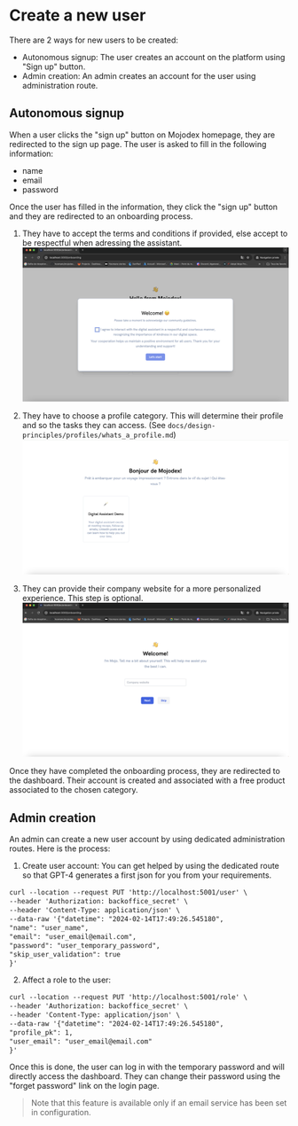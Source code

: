 # Create a new user

There are 2 ways for new users to be created:
- Autonomous signup: The user creates an account on the platform using "Sign up" button.
- Admin creation: An admin creates an account for the user using administration route.

## Autonomous signup
When a user clicks the "sign up" button on Mojodex homepage, they are redirected to the sign up page. The user is asked to fill in the following information:
- name
- email
- password

Once the user has filled in the information, they click the "sign up" button and they are redirected to an onboarding process.

1. They have to accept the terms and conditions if provided, else accept to be respectful when adressing the assistant.
![terms_and_conditions_modal](../../images/onboarding/terms_and_conditions_modal.png)

2. They have to choose a profile category. This will determine their profile and so the tasks they can access. (See `docs/design-principles/profiles/whats_a_profile.md`)
![choose_profile_category](../../images/onboarding/choose_profile_category.png)

3. They can provide their company website for a more personalized experience. This step is optional.
![company_website_input](../../images/onboarding/company_website_input.png)

Once they have completed the onboarding process, they are redirected to the dashboard. Their account is created and associated with a free product associated to the chosen category.

## Admin creation
An admin can create a new user account by using dedicated administration routes. Here is the process:

1. Create user account:
You can get helped by using the dedicated route so that GPT-4 generates a first json for you from your requirements.
```
curl --location --request PUT 'http://localhost:5001/user' \
--header 'Authorization: backoffice_secret' \
--header 'Content-Type: application/json' \
--data-raw '{"datetime": "2024-02-14T17:49:26.545180",
"name": "user_name",
"email": "user_email@email.com",
"password": "user_temporary_password",
"skip_user_validation": true
}'
```

2. Affect a role to the user:
```
curl --location --request PUT 'http://localhost:5001/role' \
--header 'Authorization: backoffice_secret' \
--header 'Content-Type: application/json' \
--data-raw '{"datetime": "2024-02-14T17:49:26.545180",
"profile_pk": 1,
"user_email": "user_email@email.com"
}'
```

Once this is done, the user can log in with the temporary password and will directly access the dashboard.
They can change their password using the "forget password" link on the login page.
> Note that this feature is available only if an email service has been set in configuration.